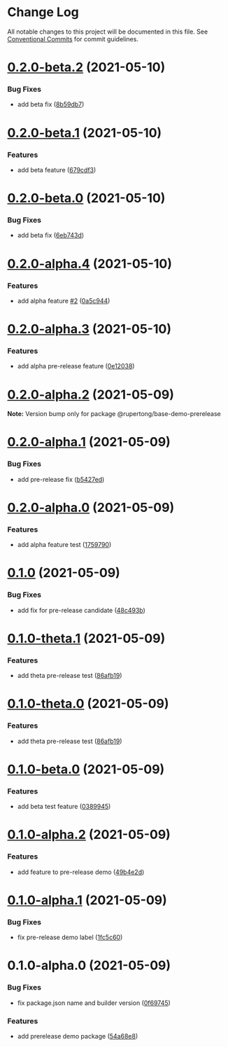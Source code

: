 # Change Log

All notable changes to this project will be documented in this file.
See [Conventional Commits](https://conventionalcommits.org) for commit guidelines.

# [0.2.0-beta.2](https://github.com/rupert-ong/monorepo-components/compare/@rupertong/base-demo-prerelease@0.2.0-beta.1...@rupertong/base-demo-prerelease@0.2.0-beta.2) (2021-05-10)

### Bug Fixes

- add beta fix ([8b59db7](https://github.com/rupert-ong/monorepo-components/commit/8b59db703e1a73fb1efe68e2658fc45137123e58))

# [0.2.0-beta.1](https://github.com/rupert-ong/monorepo-components/compare/@rupertong/base-demo-prerelease@0.2.0-beta.0...@rupertong/base-demo-prerelease@0.2.0-beta.1) (2021-05-10)

### Features

- add beta feature ([679cdf3](https://github.com/rupert-ong/monorepo-components/commit/679cdf3b8206a44f94729cfdbb77e5f03e2da50b))

# [0.2.0-beta.0](https://github.com/rupert-ong/monorepo-components/compare/@rupertong/base-demo-prerelease@0.2.0-alpha.4...@rupertong/base-demo-prerelease@0.2.0-beta.0) (2021-05-10)

### Bug Fixes

- add beta fix ([6eb743d](https://github.com/rupert-ong/monorepo-components/commit/6eb743d35308c74506f7abe10f1447261b812747))

# [0.2.0-alpha.4](https://github.com/rupert-ong/monorepo-components/compare/@rupertong/base-demo-prerelease@0.2.0-alpha.3...@rupertong/base-demo-prerelease@0.2.0-alpha.4) (2021-05-10)

### Features

- add alpha feature [#2](https://github.com/rupert-ong/monorepo-components/issues/2) ([0a5c944](https://github.com/rupert-ong/monorepo-components/commit/0a5c944977ea81f8c9057e4457aa593b29d0f7bd))

# [0.2.0-alpha.3](https://github.com/rupert-ong/monorepo-components/compare/@rupertong/base-demo-prerelease@0.2.0-alpha.2...@rupertong/base-demo-prerelease@0.2.0-alpha.3) (2021-05-10)

### Features

- add alpha pre-release feature ([0e12038](https://github.com/rupert-ong/monorepo-components/commit/0e1203899a01e633f6ab027e9712bbe4e6833dbb))

# [0.2.0-alpha.2](https://github.com/rupert-ong/monorepo-components/compare/@rupertong/base-demo-prerelease@0.2.0-alpha.1...@rupertong/base-demo-prerelease@0.2.0-alpha.2) (2021-05-09)

**Note:** Version bump only for package @rupertong/base-demo-prerelease

# [0.2.0-alpha.1](https://github.com/rupert-ong/monorepo-components/compare/@rupertong/base-demo-prerelease@0.2.0-alpha.0...@rupertong/base-demo-prerelease@0.2.0-alpha.1) (2021-05-09)

### Bug Fixes

- add pre-release fix ([b5427ed](https://github.com/rupert-ong/monorepo-components/commit/b5427ed4c778c652572149db80233ce6b7e7b5de))

# [0.2.0-alpha.0](https://github.com/rupert-ong/monorepo-components/compare/@rupertong/base-demo-prerelease@0.1.0...@rupertong/base-demo-prerelease@0.2.0-alpha.0) (2021-05-09)

### Features

- add alpha feature test ([1759790](https://github.com/rupert-ong/monorepo-components/commit/175979030723d5842e0db7685f8833d058caedf8))

# [0.1.0](https://github.com/rupert-ong/monorepo-components/compare/@rupertong/base-demo-prerelease@0.1.0-theta.1...@rupertong/base-demo-prerelease@0.1.0) (2021-05-09)

### Bug Fixes

- add fix for pre-release candidate ([48c493b](https://github.com/rupert-ong/monorepo-components/commit/48c493b3b95b7e9856941c7dd2b79c4b72c0ef8b))

# [0.1.0-theta.1](https://github.com/rupert-ong/monorepo-components/compare/@rupertong/base-demo-prerelease@0.1.0-beta.0...@rupertong/base-demo-prerelease@0.1.0-theta.1) (2021-05-09)

### Features

- add theta pre-release test ([86afb19](https://github.com/rupert-ong/monorepo-components/commit/86afb19363722d7891ddba9d870ad1f0b73b2da0))

# [0.1.0-theta.0](https://github.com/rupert-ong/monorepo-components/compare/@rupertong/base-demo-prerelease@0.1.0-beta.0...@rupertong/base-demo-prerelease@0.1.0-theta.0) (2021-05-09)

### Features

- add theta pre-release test ([86afb19](https://github.com/rupert-ong/monorepo-components/commit/86afb19363722d7891ddba9d870ad1f0b73b2da0))

# [0.1.0-beta.0](https://github.com/rupert-ong/monorepo-components/compare/@rupertong/base-demo-prerelease@0.1.0-alpha.2...@rupertong/base-demo-prerelease@0.1.0-beta.0) (2021-05-09)

### Features

- add beta test feature ([0389945](https://github.com/rupert-ong/monorepo-components/commit/03899451bf376aee678d0eab62fed804a3ce1220))

# [0.1.0-alpha.2](https://github.com/rupert-ong/monorepo-components/compare/@rupertong/base-demo-prerelease@0.1.0-alpha.1...@rupertong/base-demo-prerelease@0.1.0-alpha.2) (2021-05-09)

### Features

- add feature to pre-release demo ([49b4e2d](https://github.com/rupert-ong/monorepo-components/commit/49b4e2d4f45203529b2d7b9e654efee8ef59c10d))

# [0.1.0-alpha.1](https://github.com/rupert-ong/monorepo-components/compare/@rupertong/base-demo-prerelease@0.1.0-alpha.0...@rupertong/base-demo-prerelease@0.1.0-alpha.1) (2021-05-09)

### Bug Fixes

- fix pre-release demo label ([1fc5c60](https://github.com/rupert-ong/monorepo-components/commit/1fc5c60eaa46ee36aafbc0c74871bc96262f5fec))

# 0.1.0-alpha.0 (2021-05-09)

### Bug Fixes

- fix package.json name and builder version ([0f69745](https://github.com/rupert-ong/monorepo-components/commit/0f697459637f31625fedd3ba3e2cfa6ca5381338))

### Features

- add prerelease demo package ([54a68e8](https://github.com/rupert-ong/monorepo-components/commit/54a68e89d5c00016f6a52699f7a9fb16e967fe16))

